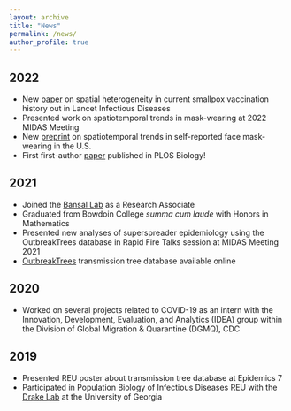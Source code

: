 ```yaml
---
layout: archive
title: "News"
permalink: /news/
author_profile: true
---
```


## 2022
  *  New <a href="https://doi.org/10.1016/S1473-3099(22)00664-8">paper</a> on spatial heterogeneity in current smallpox vaccination history out in Lancet Infectious Diseases <a href="/files/mpox.pdf"><i class="fas fa-fw fa-file-pdf zoom" aria-hidden="true"></i></a>
  * Presented work on spatiotemporal trends in mask-wearing at 2022 MIDAS Meeting <a href="/files/taube-midas-2022.pdf"><i class="fas fa-fw fa-file-pdf zoom" aria-hidden="true"></i></a>
  * New <a href="https://doi.org/10.1101/2022.07.19.22277821">preprint</a> on spatiotemporal trends in self-reported face mask-wearing in the U.S.
  * First first-author <a href="https://doi.org/10.1371/journal.pbio.3001685">paper</a> published in PLOS Biology! <a href="/files/outbreak-trees.pdf"><i class="fas fa-fw fa-file-pdf zoom" aria-hidden="true"></i></a>

## 2021
  * Joined the <a href='https://bansallab.com/'>Bansal Lab</a> as a Research Associate
  * Graduated from Bowdoin College <i>summa cum laude</i> with Honors in Mathematics
  * Presented new analyses of superspreader epidemiology using the OutbreakTrees database in Rapid Fire Talks session at MIDAS Meeting 2021 <a href="/files/taube-midas-2021.pdf"><i class="fas fa-fw fa-file-pdf zoom" aria-hidden="true"></i></a>
  * <a href="https://outbreaktrees.ecology.uga.edu">OutbreakTrees</a> transmission tree database available online

## 2020
  * Worked on several projects related to COVID-19 as an intern with the Innovation, Development, Evaluation, and Analytics (IDEA) group within the Division of Global Migration & Quarantine (DGMQ), CDC

## 2019
  * Presented REU poster about transmission tree database at Epidemics 7 <a href="/files/taube-epidemics-poster.pdf"><i class="fas fa-fw fa-file-pdf zoom" aria-hidden="true"></i></a>
  * Participated in Population Biology of Infectious Diseases REU with the <a href="https://daphnia.ecology.uga.edu/drakelab/">Drake Lab</a> at the University of Georgia
  